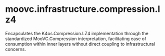# moovc.infrastructure.compression.lz4
Encapsulates the K4os.Compression.LZ4 implementation through the standardized MooVC.Compression interpretation, facilitating ease of consumption within inner layers without direct coupling to infrastructural concerns.
